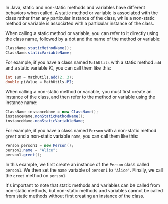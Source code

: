 
In Java, static and non-static methods and variables have different behaviors when called. A static method or variable is associated with the class rather than any particular instance of the class, while a non-static method or variable is associated with a particular instance of the class.

When calling a static method or variable, you can refer to it directly using the class name, followed by a dot and the name of the method or variable:

```java
ClassName.staticMethodName();
ClassName.staticVariableName;
```

For example, if you have a class named `MathUtils` with a static method `add` and a static variable `PI`, you can call them like this:

```java
int sum = MathUtils.add(2, 3);
double piValue = MathUtils.PI;
```

When calling a non-static method or variable, you must first create an instance of the class, and then refer to the method or variable using the instance name:

```java
ClassName instanceName = new ClassName();
instanceName.nonStaticMethodName();
instanceName.nonStaticVariableName;
```

For example, if you have a class named `Person` with a non-static method `greet` and a non-static variable `name`, you can call them like this:

```java
Person person1 = new Person();
person1.name = "Alice";
person1.greet();
```

In this example, we first create an instance of the `Person` class called `person1`. We then set the `name` variable of `person1` to `"Alice"`. Finally, we call the `greet` method on `person1`.

It's important to note that static methods and variables can be called from non-static methods, but non-static methods and variables cannot be called from static methods without first creating an instance of the class.